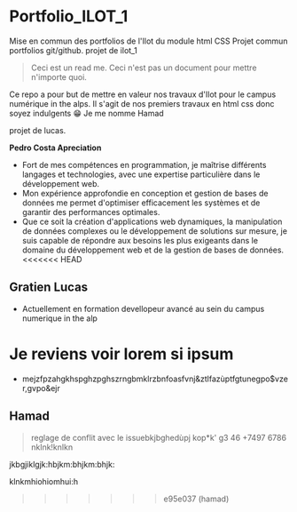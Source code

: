 # Portfolio_ILOT_1
Mise en commun des portfolios de l'Ilot du module html CSS
Projet commun portfolios git/github.
projet  de ilot_1

>Ceci est un read me. Ceci n'est pas un document pour mettre n'importe quoi. 

Ce repo a pour but de mettre en valeur nos travaux d'Ilot pour le campus numérique in the alps. Il s'agit de nos premiers travaux en html css donc soyez indulgents 😁
Je me nomme Hamad

projet de lucas.


**Pedro Costa Apreciation**

- Fort de mes compétences en programmation, je maîtrise différents langages et technologies, avec une expertise particulière dans le développement web. 
- Mon expérience approfondie en conception et gestion de bases de données me permet d'optimiser efficacement les systèmes et de garantir des performances optimales. 
- Que ce soit la création d'applications web dynamiques, la manipulation de données complexes ou le développement de solutions sur mesure, je suis capable de répondre aux besoins les plus exigeants dans le domaine du développement web et de la gestion de bases de données.
<<<<<<< HEAD

## Gratien Lucas

- Actuellement en formation devellopeur avancé au sein du campus numerique in the alp



Je reviens voir lorem si ipsum
=======
- mejzfpzahgkhspghzpghszrngbmklrzbnfoasfvnj&ztlfazùptfgtunegpo$vzer,gvpo&ejr



## Hamad

>reglage de conflit avec le issuebkjbghedùpj kop*k' g3
46
+7497
6786
nklnk!knlkn



jkbgjiklgjk:hbjkm:bhjkm:bhjk:


klnkmhiohiomhui:h
>>>>>>> e95e037 (hamad)
